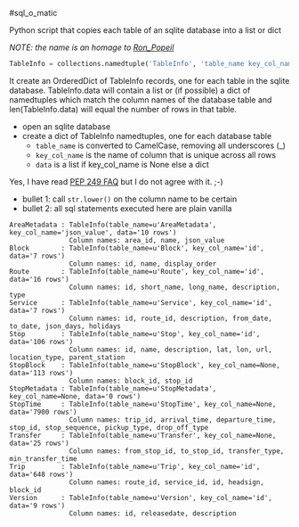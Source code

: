 #sql_o_matic

Python script that copies each table of an sqlite database into a list or dict

_NOTE: the name is an homage to [Ron_Popeil](https://en.m.wikipedia.org/wiki/Ron_Popeil)_

```python
TableInfo = collections.namedtuple('TableInfo', 'table_name key_col_name data')
```

It create an OrderedDict of TableInfo records, one for each table in the
sqlite database.  TableInfo.data will contain a list or (if possible) a
dict of namedtuples which match the column names of the database table
and len(TableInfo.data) will equal the number of rows in that table.


* open an sqlite database
* create a dict of TableInfo namedtuples, one for each database table
   * `table_name` is converted to CamelCase, removing all underscores (_)
   * `key_col_name` is the name of column that is unique across all rows
   * `data` is a list if key_col_name is None else a dict

Yes, I have read [PEP 249 FAQ](https://www.python.org/dev/peps/pep-0249/#frequently-asked-questions) but I do not agree with it.  ;-)

* bullet 1: call `str.lower()` on the column name to be certain
* bullet 2: all sql statements executed here are plain vanilla


```
AreaMetadata : TableInfo(table_name=u'AreaMetadata', key_col_name='json_value', data='10 rows')
               Column names: area_id, name, json_value
Block        : TableInfo(table_name=u'Block', key_col_name='id', data='7 rows')
               Column names: id, name, display_order
Route        : TableInfo(table_name=u'Route', key_col_name='id', data='16 rows')
               Column names: id, short_name, long_name, description, type
Service      : TableInfo(table_name=u'Service', key_col_name='id', data='7 rows')
               Column names: id, route_id, description, from_date, to_date, json_days, holidays
Stop         : TableInfo(table_name=u'Stop', key_col_name='id', data='106 rows')
               Column names: id, name, description, lat, lon, url, location_type, parent_station
StopBlock    : TableInfo(table_name=u'StopBlock', key_col_name=None, data='113 rows')
               Column names: block_id, stop_id
StopMetadata : TableInfo(table_name=u'StopMetadata', key_col_name=None, data='0 rows')
StopTime     : TableInfo(table_name=u'StopTime', key_col_name=None, data='7900 rows')
               Column names: trip_id, arrival_time, departure_time, stop_id, stop_sequence, pickup_type, drop_off_type
Transfer     : TableInfo(table_name=u'Transfer', key_col_name=None, data='25 rows')
               Column names: from_stop_id, to_stop_id, transfer_type, min_transfer_time
Trip         : TableInfo(table_name=u'Trip', key_col_name='id', data='648 rows')
               Column names: route_id, service_id, id, headsign, block_id
Version      : TableInfo(table_name=u'Version', key_col_name='id', data='9 rows')
               Column names: id, releasedate, description
```
